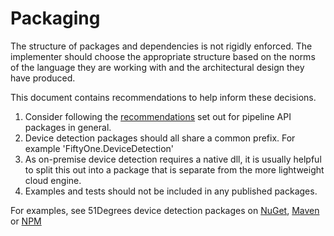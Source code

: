 # Packaging

The structure of packages and dependencies is not rigidly enforced. The implementer should choose the appropriate structure based on the norms of the language they are working with and the architectural design they have produced.

This document contains recommendations to help inform these decisions.

1. Consider following the [recommendations](../pipeline-specification/packaging-and-structure.md) set out for pipeline API packages in general.
2. Device detection packages should all share a common prefix. For example 'FiftyOne.DeviceDetection'
3. As on-premise device detection requires a native dll, it is usually helpful to split this out into a package that is separate from the more lightweight cloud engine.
4. Examples and tests should not be included in any published packages.

For examples, see 51Degrees device detection packages on [NuGet](https://www.nuget.org/packages?q=FiftyOne.DeviceDetection), [Maven](https://central.sonatype.com/search?namespace=com.51degrees&q=device-detection) or [NPM](https://www.npmjs.com/search?q=fiftyone.devicedetection)

